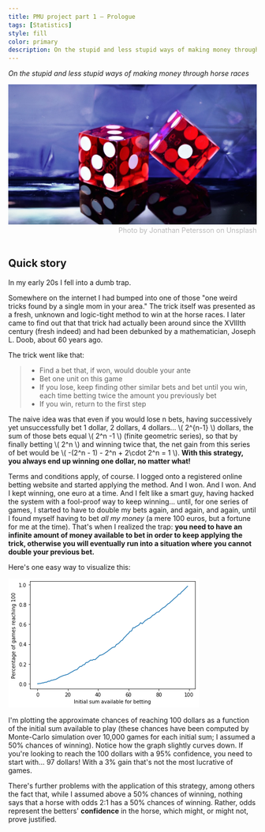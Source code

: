 ```yaml
---
title: PMU project part 1 — Prologue
tags: [Statistics]
style: fill
color: primary
description: On the stupid and less stupid ways of making money through horse races.
---
```


<script type="text/javascript"
        src="https://cdnjs.cloudflare.com/ajax/libs/mathjax/2.7.0/MathJax.js?config=TeX-AMS_CHTML"></script>

*On the stupid and less stupid ways of making money through horse races*

<img src="../images/dice.jpg">
<div style="color: #BABABA; text-align:right">Photo by Jonathan Petersson on Unsplash</div>
<br>

## Quick story

In my early 20s I fell into a dumb trap.

Somewhere on the internet I had bumped into one of those "one weird tricks found by a single mom in your area." The trick itself
was presented as a fresh, unknown and logic-tight method to win at the horse races. I later came to find out that that trick had actually been around since the XVIIIth century (fresh indeed) and had been debunked by a mathematician, Joseph L. Doob, about 60 years ago.

The trick went like that:

> - Find a bet that, if won, would double your ante
> - Bet one unit on this game
> - If you lose, keep finding other similar bets and bet until you win, each time betting twice the amount you previously bet
> - If you win, return to the first step

The naive idea was that even if you would lose n bets, having successively yet unsuccessfully bet 1 dollar, 2 dollars, 4 dollars... \\( 2^{n-1} \\) dollars, the sum of those bets equal \\( 2^n -1 \\) (finite geometric series), so that by finally betting \\( 2^n \\) and winning twice that, the net gain from this series of bet would be \\( -(2^n - 1) - 2^n + 2\cdot 2^n = 1 \\). **With this strategy, you always end up winning one dollar, no matter what!**

Terms and conditions apply, of course. I logged onto a registered online betting website and started applying the method. And I won. And I won. And I kept winning, one euro at a time. And I felt like a smart guy, having hacked the system with a fool-proof way to keep winning... until, for one series of games, I started to have to double my bets again, and again, and again, until I found myself having to bet *all my money* (a mere 100 euros, but a fortune for me at the time). That's when I realized the trap: **you need to have an infinite amount of money available to bet in order to keep applying the trick, otherwise you will eventually run into a situation where you cannot double your previous bet.**

Here's one easy way to visualize this:

<img src="../images/pmu-1-img1.png">

I'm plotting the approximate chances of reaching 100 dollars as a function of the initial sum available to play (these chances have been computed by Monte-Carlo simulation over 10,000 games for each initial sum; I assumed a 50% chances of winning). Notice how the graph slightly curves down. If you're looking to reach the 100 dollars with a 95% confidence, you need to start with... 97 dollars! With a 3% gain that's not the most lucrative of games.

There's further problems with the application of this strategy, among others the fact that, while I assumed above a 50% chances of winning, nothing says that a horse with odds 2:1 has a 50% chances of winning. Rather, odds represent the betters' **confidence** in the horse, which might, or might not, prove justified.

## 
